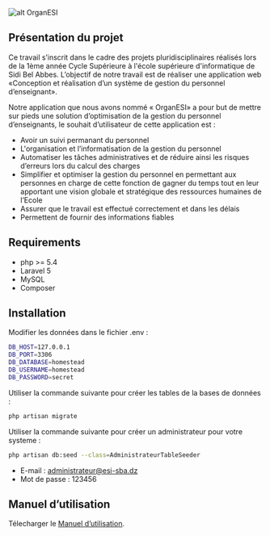 ![alt OrganESI](https://img4.hostingpics.net/thumbs/mini_517635logo.jpg)

## Présentation du projet 

Ce travail s’inscrit dans le cadre des projets pluridisciplinaires réalisés lors de la 1ème année Cycle Supérieure à  l'école supérieure d'informatique de Sidi Bel Abbes.
 L’objectif de notre travail est de réaliser une application web «Conception et réalisation d’un système de gestion du personnel d’enseignant».
 
Notre application que nous avons nommé « OrganESI» a pour but de mettre sur pieds une solution d’optimisation de la gestion du personnel d’enseignants, le souhait d’utilisateur de cette application est :
- Avoir un suivi permanant du personnel 
- L'organisation et l’informatisation de la gestion du personnel
- Automatiser les tâches administratives et de réduire ainsi les risques d’erreurs lors du calcul des charges
- Simplifier et optimiser la gestion du personnel en permettant aux personnes en charge de cette fonction de gagner du temps tout en leur apportant une vision globale et stratégique des ressources humaines de l’Ecole
- Assurer que le travail est effectué correctement et dans les délais
- Permettent de fournir des informations fiables


## Requirements

- php >= 5.4 
- Laravel 5
- MySQL
- Composer

## Installation

Modifier les données dans le fichier .env :

``` bash
DB_HOST=127.0.0.1
DB_PORT=3306
DB_DATABASE=homestead
DB_USERNAME=homestead
DB_PASSWORD=secret
```

Utiliser la commande suivante pour créer les tables de la bases de données :

``` bash
php artisan migrate
```

Utiliser la commande suivante pour créer un administrateur pour votre systeme :

``` bash
php artisan db:seed --class=AdministrateurTableSeeder
```
- E-mail : administrateur@esi-sba.dz 
- Mot de passe : 123456   


## Manuel d’utilisation

Télecharger le [Manuel d’utilisation](https://drive.google.com/file/d/0B3Y1hGJ8qX_5ZlVwc1dvUjhPTHc/view?usp=sharing).
